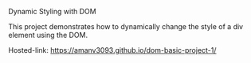  Dynamic Styling with DOM

This project demonstrates how to dynamically change the style of a div element using the DOM.

Hosted-link:
 https://amanv3093.github.io/dom-basic-project-1/
